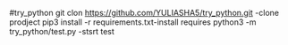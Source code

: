 #try_python
git clon https://github.com/YULIASHA5/try_python.git -clone prodject
pip3 install -r requirements.txt-install requires
python3 -m try_python/test.py -stsrt test

  
